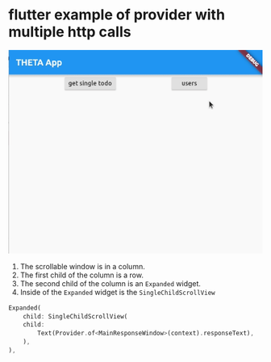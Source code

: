 # flutter example of provider with multiple http calls

![scrolling](doc/image/scrolling.gif)

1. The scrollable window is in a column.
1. The first child of the column is a row.
1. The second child of the column is an `Expanded` widget.
1. Inside of the `Expanded` widget is the `SingleChildScrollView`

```dart
Expanded(
    child: SingleChildScrollView(
    child:
        Text(Provider.of<MainResponseWindow>(context).responseText),
    ),
),
```